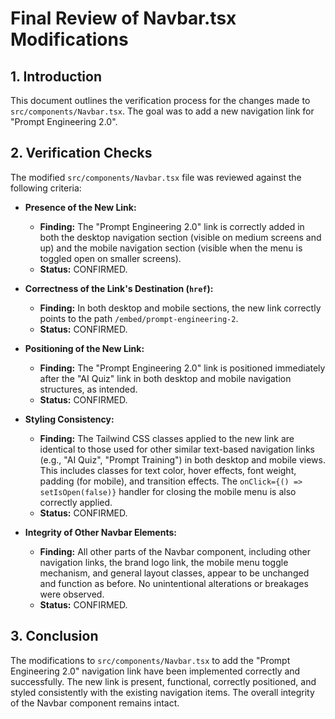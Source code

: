# Final Review of Navbar.tsx Modifications

## 1. Introduction
This document outlines the verification process for the changes made to `src/components/Navbar.tsx`. The goal was to add a new navigation link for "Prompt Engineering 2.0".

## 2. Verification Checks

The modified `src/components/Navbar.tsx` file was reviewed against the following criteria:

*   **Presence of the New Link:**
    *   **Finding:** The "Prompt Engineering 2.0" link is correctly added in both the desktop navigation section (visible on medium screens and up) and the mobile navigation section (visible when the menu is toggled open on smaller screens).
    *   **Status:** CONFIRMED.

*   **Correctness of the Link's Destination (`href`):**
    *   **Finding:** In both desktop and mobile sections, the new link correctly points to the path `/embed/prompt-engineering-2`.
    *   **Status:** CONFIRMED.

*   **Positioning of the New Link:**
    *   **Finding:** The "Prompt Engineering 2.0" link is positioned immediately after the "AI Quiz" link in both desktop and mobile navigation structures, as intended.
    *   **Status:** CONFIRMED.

*   **Styling Consistency:**
    *   **Finding:** The Tailwind CSS classes applied to the new link are identical to those used for other similar text-based navigation links (e.g., "AI Quiz", "Prompt Training") in both desktop and mobile views. This includes classes for text color, hover effects, font weight, padding (for mobile), and transition effects. The `onClick={() => setIsOpen(false)}` handler for closing the mobile menu is also correctly applied.
    *   **Status:** CONFIRMED.

*   **Integrity of Other Navbar Elements:**
    *   **Finding:** All other parts of the Navbar component, including other navigation links, the brand logo link, the mobile menu toggle mechanism, and general layout classes, appear to be unchanged and function as before. No unintentional alterations or breakages were observed.
    *   **Status:** CONFIRMED.

## 3. Conclusion

The modifications to `src/components/Navbar.tsx` to add the "Prompt Engineering 2.0" navigation link have been implemented correctly and successfully. The new link is present, functional, correctly positioned, and styled consistently with the existing navigation items. The overall integrity of the Navbar component remains intact.
